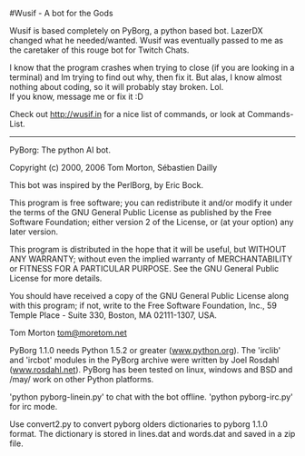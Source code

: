 #Wusif - A bot for the Gods

Wusif is based completely on PyBorg, a python based bot. LazerDX changed what he needed/wanted.
Wusif was eventually passed to me as the caretaker of this rouge bot for Twitch Chats.

I know that the program crashes when trying to close (if you are looking in a terminal) and Im trying to find out why, then fix it. 
But alas, I know almost nothing about coding, so it will probably stay broken. Lol.  
If you know, message me or fix it :D

Check out http://wusif.in for a nice list of commands, or look at Commands-List.


---------------------------------------------------------------------------------
 PyBorg: The python AI bot.

 Copyright (c) 2000, 2006 Tom Morton, Sébastien Dailly

 This bot was inspired by the PerlBorg, by Eric Bock.

 This program is free software; you can redistribute it and/or
 modify it under the terms of the GNU General Public License
 as published by the Free Software Foundation; either version 2
 of the License, or (at your option) any later version.

 This program is distributed in the hope that it will be useful,
 but WITHOUT ANY WARRANTY; without even the implied warranty of
 MERCHANTABILITY or FITNESS FOR A PARTICULAR PURPOSE.  See the
 GNU General Public License for more details.

 You should have received a copy of the GNU General Public License
 along with this program; if not, write to the Free Software
 Foundation, Inc., 59 Temple Place - Suite 330, Boston, MA  02111-1307, USA.

 Tom Morton <tom@moretom.net>


PyBorg 1.1.0 needs Python 1.5.2 or greater (www.python.org).
The 'irclib' and 'ircbot' modules in the PyBorg archive were written by Joel
Rosdahl (www.rosdahl.net). PyBorg has been tested on linux, windows and BSD
and /may/ work on other Python platforms.

'python pyborg-linein.py' to chat with the bot offline.
'python pyborg-irc.py' for irc mode.

Use convert2.py to convert pyborg olders dictionaries to pyborg 1.1.0
format. The dictionary is stored in lines.dat and words.dat and saved in a zip
file.

